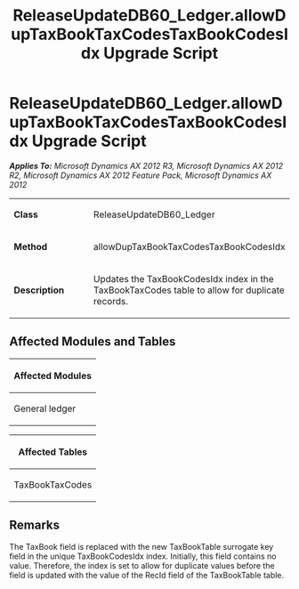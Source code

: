 ﻿---
title: ReleaseUpdateDB60_Ledger.allowDupTaxBookTaxCodesTaxBookCodesIdx Upgrade Script
TOCTitle: ReleaseUpdateDB60_Ledger.allowDupTaxBookTaxCodesTaxBookCodesIdx Upgrade Script
ms:assetid: 83e180fd-37ae-af9e-2ee7-796872f09b82
ms:mtpsurl: https://msdn.microsoft.com/en-us/library/JJ685988(v=AX.60)
ms:contentKeyID: 49709442
ms.date: 05/18/2015
mtps_version: v=AX.60
---

# ReleaseUpdateDB60\_Ledger.allowDupTaxBookTaxCodesTaxBookCodesIdx Upgrade Script 


_**Applies To:** Microsoft Dynamics AX 2012 R3, Microsoft Dynamics AX 2012 R2, Microsoft Dynamics AX 2012 Feature Pack, Microsoft Dynamics AX 2012_

<table>
<colgroup>
<col style="width: 50%" />
<col style="width: 50%" />
</colgroup>
<tbody>
<tr class="odd">
<td><p><strong>Class</strong></p></td>
<td><p>ReleaseUpdateDB60_Ledger</p></td>
</tr>
<tr class="even">
<td><p><strong>Method</strong></p></td>
<td><p>allowDupTaxBookTaxCodesTaxBookCodesIdx</p></td>
</tr>
<tr class="odd">
<td><p><strong>Description</strong></p></td>
<td><p>Updates the TaxBookCodesIdx index in the TaxBookTaxCodes table to allow for duplicate records.</p></td>
</tr>
</tbody>
</table>


## Affected Modules and Tables

<table>
<colgroup>
<col style="width: 100%" />
</colgroup>
<thead>
<tr class="header">
<th><p>Affected Modules</p></th>
</tr>
</thead>
<tbody>
<tr class="odd">
<td><p>General ledger</p></td>
</tr>
</tbody>
</table>


<table>
<colgroup>
<col style="width: 100%" />
</colgroup>
<thead>
<tr class="header">
<th><p>Affected Tables</p></th>
</tr>
</thead>
<tbody>
<tr class="odd">
<td><p>TaxBookTaxCodes</p></td>
</tr>
</tbody>
</table>


## Remarks

The TaxBook field is replaced with the new TaxBookTable surrogate key field in the unique TaxBookCodesIdx index. Initially, this field contains no value. Therefore, the index is set to allow for duplicate values before the field is updated with the value of the RecId field of the TaxBookTable table.

  


